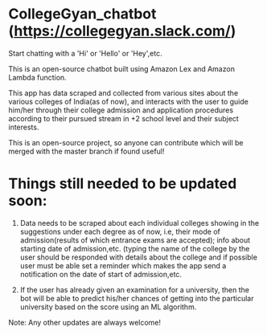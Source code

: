 # CollegeGyan_chatbot (https://collegegyan.slack.com/)
Start chatting with a 'Hi' or 'Hello' or 'Hey',etc.


This is an open-source chatbot built using Amazon Lex and Amazon Lambda function.

This app has data scraped and collected from various sites about the various colleges of India(as of now), and interacts with the user to guide him/her through their college admission and application procedures according to their pursued stream in +2 school level and their subject interests.

This is an open-source project, so anyone can contribute which will be merged with the master branch if found useful!
# Things still needed to be updated soon: 
1. Data needs to be scraped about each individual colleges showing in the suggestions under each degree as of now, i.e, their mode of admission(results of which entrance exams are accepted); info about starting date of admission,etc. (typing the name of the college by the user should be responded with details about the college and if possible user must be able set a reminder which makes the app send a notification on the date of start of admission,etc.

2. If the user has already given an examination for a university, then the bot will be able to predict his/her chances of getting into the particular university based on the score using an ML algorithm.

Note: Any other updates are always welcome!
